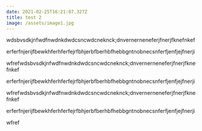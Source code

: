 ```yaml
---
date: 2021-02-25T16:21:07.327Z
title: test 2
image: /assets/image1.jpg
---
```

wdsbvsdkjnfwdfnwdnkdwdcsncwdcneknck;dnvernerneneferjfnerjfknefnkef

erferfnjerijfbewkhferhferfejrfbhjerbfberhbfhebbgntnobnecsnferfjenfjejfnerji

wfrefwdsbvsdkjnfwdfnwdnkdwdcsncwdcneknck;dnvernerneneferjfnerjfknefnkef

erferfnjerijfbewkhferhferfejrfbhjerbfberhbfhebbgntnobnecsnferfjenfjejfnerji

wfrefwdsbvsdkjnfwdfnwdnkdwdcsncwdcneknck;dnvernerneneferjfnerjfknefnkef

erferfnjerijfbewkhferhferfejrfbhjerbfberhbfhebbgntnobnecsnferfjenfjejfnerji

wfref